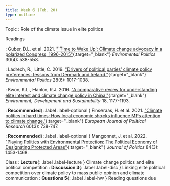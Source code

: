 ```yaml
---
title: Week 6 (Feb. 20)
type: outline
---
```


Topic
: Role of the climate issue in elite politics

Readings

: Guber, D.L. et al. 2021. ["`Time to Wake Up': Climate change advocacy in a polarized Congress, 1996-2015"](https://doi.org/10.1080/09644016.2020.1786333){:target="_blank"} _Enviromental Politics_ 30(4): 538-558.

: Ladrech, R., Little, C. 2019. ["Drivers of political parties’ climate policy preferences: lessons from Denmark and Ireland."](https://doi.org/10.1080/09644016.2019.1625157){:target="_blank"} _Environmental Politics_ 28(6): 1017-1038.

: Kwon, K.L., Hanlon, R.J. 2016. ["A comparative review for understanding elite interest and climate change policy in China."](https://doi.org/10.1007/s10668-015-9696-0){:target="_blank"} _Environment, Development and Sustainability_ 18, 1177-1193.

: **Recommended**{: .label .label-optional } Finseraas, H. et al. 2021. ["Climate politics in hard times: How local economic shocks influence MPs attention to climate change."](https://doi.org/10.1111/1475-6765.12415){:target="_blank"} _European Journal of Political Research_ 60(3): 738-747.

: **Recommended**{: .label .label-optional } Mangonnet, J. et al. 2022. ["Playing Politics with Environmental Protection: The Political Economy of Designating Protected Areas"](https://doi.org/10.1086/718978){:target="_blank"} _Journal of Politics_ 84(3): 1453-1468.

Class
: **Lecture**{: .label .label-lecture } Climate change politics and elite political competition
: **Discussion 3**{: .label .label-disc } Linking elite political competition over climate policy to mass public opinion and climate communication
: **Questions 5**{: .label .label-hw } Reading questions due
